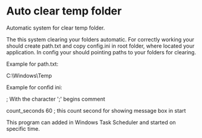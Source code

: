 # Auto clear temp folder
Automatic system for clear temp folder.

The this system clearing your folders automatic.
For correctly working your should create path.txt and copy config.ini in root folder, where located your application.
In config your should pointing paths to your folders for clearing.

Example for path.txt:

C:\Windows\Temp


Example for confid ini:

; With the character ';' begins comment

count_seconds  60 ; this count second for showing message box in start

This program can added in Windows Task Scheduler and started on specific time.

